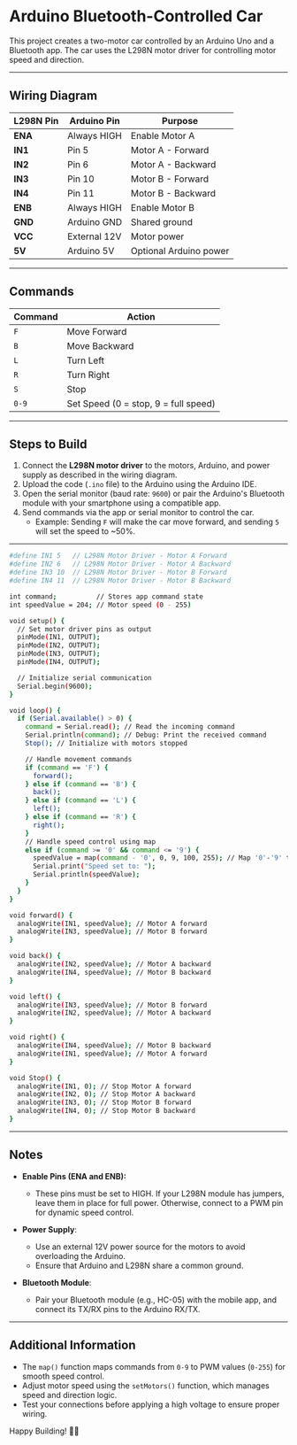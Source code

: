 # Arduino Bluetooth-Controlled Car

This project creates a two-motor car controlled by an Arduino Uno and a Bluetooth app. The car uses the L298N motor driver for controlling motor speed and direction. 

---

## **Wiring Diagram**

| L298N Pin  | Arduino Pin | Purpose                  |
|------------|-------------|--------------------------|
| **ENA**    | Always HIGH | Enable Motor A           |
| **IN1**    | Pin 5       | Motor A - Forward        |
| **IN2**    | Pin 6       | Motor A - Backward       |
| **IN3**    | Pin 10       | Motor B - Forward        |
| **IN4**    | Pin 11      | Motor B - Backward       |
| **ENB**    | Always HIGH | Enable Motor B           |
| **GND**    | Arduino GND | Shared ground            |
| **VCC**    | External 12V| Motor power              |
| **5V**     | Arduino 5V  | Optional Arduino power   |

---

## **Commands**

| Command | Action                  |
|---------|-------------------------|
| `F`     | Move Forward            |
| `B`     | Move Backward           |
| `L`     | Turn Left               |
| `R`     | Turn Right              |
| `S`     | Stop                    |
| `0-9`   | Set Speed (0 = stop, 9 = full speed) |

---

## **Steps to Build**

1. Connect the **L298N motor driver** to the motors, Arduino, and power supply as described in the wiring diagram.
2. Upload the code (`.ino` file) to the Arduino using the Arduino IDE.
3. Open the serial monitor (baud rate: `9600`) or pair the Arduino's Bluetooth module with your smartphone using a compatible app.
4. Send commands via the app or serial monitor to control the car.
   - Example: Sending `F` will make the car move forward, and sending `5` will set the speed to ~50%.

---

```bash
#define IN1 5   // L298N Motor Driver - Motor A Forward
#define IN2 6   // L298N Motor Driver - Motor A Backward
#define IN3 10  // L298N Motor Driver - Motor B Forward
#define IN4 11  // L298N Motor Driver - Motor B Backward

int command;          // Stores app command state
int speedValue = 204; // Motor speed (0 - 255)

void setup() {
  // Set motor driver pins as output
  pinMode(IN1, OUTPUT);
  pinMode(IN2, OUTPUT);
  pinMode(IN3, OUTPUT);
  pinMode(IN4, OUTPUT);

  // Initialize serial communication
  Serial.begin(9600);
}

void loop() {
  if (Serial.available() > 0) {
    command = Serial.read(); // Read the incoming command
    Serial.println(command); // Debug: Print the received command
    Stop(); // Initialize with motors stopped

    // Handle movement commands
    if (command == 'F') { 
      forward();
    } else if (command == 'B') {
      back();
    } else if (command == 'L') {
      left();
    } else if (command == 'R') {
      right();
    } 
    // Handle speed control using map
    else if (command >= '0' && command <= '9') {
      speedValue = map(command - '0', 0, 9, 100, 255); // Map '0'-'9' to speed range (100-255)
      Serial.print("Speed set to: ");
      Serial.println(speedValue);
    }
  }
}

void forward() {
  analogWrite(IN1, speedValue); // Motor A forward
  analogWrite(IN3, speedValue); // Motor B forward
}

void back() {
  analogWrite(IN2, speedValue); // Motor A backward
  analogWrite(IN4, speedValue); // Motor B backward
}

void left() {
  analogWrite(IN3, speedValue); // Motor B forward
  analogWrite(IN2, speedValue); // Motor A backward
}

void right() {
  analogWrite(IN4, speedValue); // Motor B backward
  analogWrite(IN1, speedValue); // Motor A forward
}

void Stop() {
  analogWrite(IN1, 0); // Stop Motor A forward
  analogWrite(IN2, 0); // Stop Motor A backward
  analogWrite(IN3, 0); // Stop Motor B forward
  analogWrite(IN4, 0); // Stop Motor B backward
}

```

---

## **Notes**

- **Enable Pins (ENA and ENB):**
  - These pins must be set to HIGH. If your L298N module has jumpers, leave them in place for full power. Otherwise, connect to a PWM pin for dynamic speed control.
  
- **Power Supply**:
  - Use an external 12V power source for the motors to avoid overloading the Arduino.
  - Ensure that Arduino and L298N share a common ground.

- **Bluetooth Module**:
  - Pair your Bluetooth module (e.g., HC-05) with the mobile app, and connect its TX/RX pins to the Arduino RX/TX.

---

## **Additional Information**

- The `map()` function maps commands from `0-9` to PWM values (`0-255`) for smooth speed control.
- Adjust motor speed using the `setMotors()` function, which manages speed and direction logic.
- Test your connections before applying a high voltage to ensure proper wiring.

Happy Building! 🚗💨
